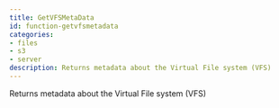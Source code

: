 ```yaml
---
title: GetVFSMetaData
id: function-getvfsmetadata
categories:
- files
- s3
- server
description: Returns metadata about the Virtual File system (VFS)
---
```


Returns metadata about the Virtual File system (VFS)
